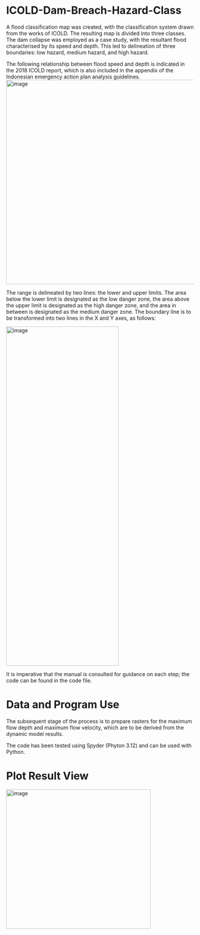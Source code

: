 # ICOLD-Dam-Breach-Hazard-Class
A flood classification map was created, with the classification system drawn from the works of ICOLD. The resulting map is divided into three classes. The dam collapse was employed as a case study, with the resultant flood characterised by its speed and depth. This led to delineation of three boundaries: low hazard, medium hazard, and high hazard.

The following relationship between flood speed and depth is indicated in the 2018 ICOLD report, which is also included in the appendix of the Indonesian emergency action plan analysis guidelines.
<img width="908" height="547" alt="image" src="https://github.com/user-attachments/assets/097bf2a0-3bee-4559-88ba-956a3e84e8bb" />

The range is delineated by two lines: the lower and upper limits. The area below the lower limit is designated as the low danger zone, the area above the upper limit is designated as the high danger zone, and the area in between is designated as the medium danger zone.
The boundary line is to be transformed into two lines in the X and Y axes, as follows:

<img width="302" height="908" alt="image" src="https://github.com/user-attachments/assets/f339503b-8d77-4ca1-90ef-7e5933c70ba6" />

It is imperative that the manual is consulted for guidance on each step; the code can be found in the code file.

# Data and Program Use
The subsequent stage of the process is to prepare rasters for the maximum flow depth and maximum flow velocity, which are to be derived from the dynamic model results.

The code has been tested using Spyder (Phyton 3.12) and can be used with Python.

# Plot Result View
<img width="388" height="373" alt="image" src="https://github.com/user-attachments/assets/43654848-cea2-4704-8e20-6a7ae9ba4a43" />
